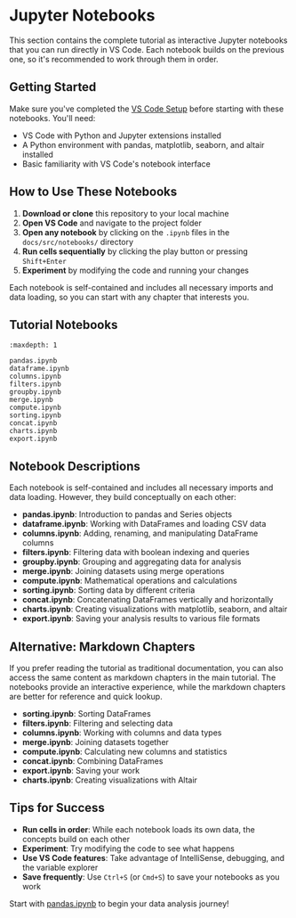 # Jupyter Notebooks

This section contains the complete tutorial as interactive Jupyter notebooks that you can run directly in VS Code. Each notebook builds on the previous one, so it's recommended to work through them in order.

## Getting Started

Make sure you've completed the [VS Code Setup](../vscode_setup.md) before starting with these notebooks. You'll need:

- VS Code with Python and Jupyter extensions installed
- A Python environment with pandas, matplotlib, seaborn, and altair installed
- Basic familiarity with VS Code's notebook interface

## How to Use These Notebooks

1. **Download or clone** this repository to your local machine
2. **Open VS Code** and navigate to the project folder
3. **Open any notebook** by clicking on the `.ipynb` files in the `docs/src/notebooks/` directory
4. **Run cells sequentially** by clicking the play button or pressing `Shift+Enter`
5. **Experiment** by modifying the code and running your changes

Each notebook is self-contained and includes all necessary imports and data loading, so you can start with any chapter that interests you.

## Tutorial Notebooks

```{toctree}
:maxdepth: 1

pandas.ipynb
dataframe.ipynb
columns.ipynb
filters.ipynb  
groupby.ipynb
merge.ipynb
compute.ipynb
sorting.ipynb
concat.ipynb
charts.ipynb
export.ipynb
```

## Notebook Descriptions

Each notebook is self-contained and includes all necessary imports and data loading. However, they build conceptually on each other:

- **pandas.ipynb**: Introduction to pandas and Series objects
- **dataframe.ipynb**: Working with DataFrames and loading CSV data  
- **columns.ipynb**: Adding, renaming, and manipulating DataFrame columns
- **filters.ipynb**: Filtering data with boolean indexing and queries
- **groupby.ipynb**: Grouping and aggregating data for analysis
- **merge.ipynb**: Joining datasets using merge operations
- **compute.ipynb**: Mathematical operations and calculations
- **sorting.ipynb**: Sorting data by different criteria
- **concat.ipynb**: Concatenating DataFrames vertically and horizontally
- **charts.ipynb**: Creating visualizations with matplotlib, seaborn, and altair
- **export.ipynb**: Saving your analysis results to various file formats

## Alternative: Markdown Chapters

If you prefer reading the tutorial as traditional documentation, you can also access the same content as markdown chapters in the main tutorial. The notebooks provide an interactive experience, while the markdown chapters are better for reference and quick lookup.
- **sorting.ipynb**: Sorting DataFrames 
- **filters.ipynb**: Filtering and selecting data
- **columns.ipynb**: Working with columns and data types
- **merge.ipynb**: Joining datasets together
- **compute.ipynb**: Calculating new columns and statistics
- **concat.ipynb**: Combining DataFrames
- **export.ipynb**: Saving your work
- **charts.ipynb**: Creating visualizations with Altair

## Tips for Success

- **Run cells in order**: While each notebook loads its own data, the concepts build on each other
- **Experiment**: Try modifying the code to see what happens
- **Use VS Code features**: Take advantage of IntelliSense, debugging, and the variable explorer
- **Save frequently**: Use `Ctrl+S` (or `Cmd+S`) to save your notebooks as you work

Start with [pandas.ipynb](pandas.ipynb) to begin your data analysis journey!
